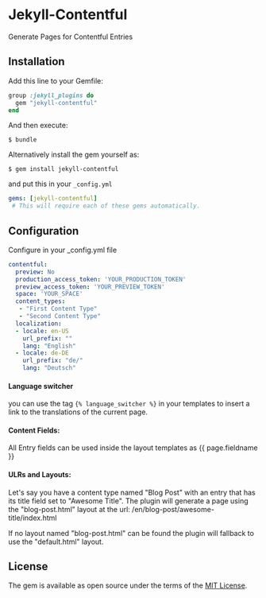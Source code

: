 # Jekyll-Contentful

Generate Pages for Contentful Entries

## Installation

Add this line to your Gemfile:

```ruby
group :jekyll_plugins do
  gem "jekyll-contentful"
end
```

And then execute:

    $ bundle

Alternatively install the gem yourself as:

    $ gem install jekyll-contentful

and put this in your ``_config.yml`` 

```yaml
gems: [jekyll-contentful]
 # This will require each of these gems automatically.
```

## Configuration

Configure in your _config.yml file

```yaml
contentful:
  preview: No 
  production_access_token: 'YOUR_PRODUCTION_TOKEN'
  preview_access_token: 'YOUR_PREVIEW_TOKEN'
  space: 'YOUR_SPACE'
  content_types:
   - "First Content Type"
   - "Second Content Type"
  localization:
  - locale: en-US
    url_prefix: ""
    lang: "English"
  - locale: de-DE
    url_prefix: "de/"
    lang: "Deutsch"
```       


#### Language switcher
you can use the tag ``{% language_switcher %}`` in your templates to insert a link to the translations of the current page.


#### Content Fields:
All Entry fields can be used inside the layout templates as {{ page.fieldname }}
  
#### ULRs and Layouts: 
  
Let's say you have a content type named "Blog Post" with an entry that has its title field set to "Awesome Title".
The plugin will generate a page using the "blog-post.html" layout at the url: /en/blog-post/awesome-title/index.html

If no layout named "blog-post.html" can be found the plugin will fallback to use the "default.html" layout.


## License

The gem is available as open source under the terms of the [MIT License](http://opensource.org/licenses/MIT).
